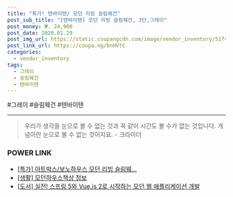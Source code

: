 ```yaml
--- 
title: "특가! 텐바이텐/ 모던 리빙 슬림웨건" 
post_sub_title: "[텐바이텐] 모던 리빙 슬림웨건, 3단,그레이" 
post_money: ₩. 24,900 
post_date: 2020.01.29 
post_img_url: https://static.coupangcdn.com/image/vendor_inventory/51f4/cc91b7fe05413e1fb313f4c91fae93370746b35d8e3ef676208a69bc5e10.jpg 
post_link_url: https://coupa.ng/bnHVtC 
categories: 
  - vendor_inventory 
tags: 
  - 그레이 
  - 슬림웨건 
  - 텐바이텐 
--- 
```

  #그레이 #슬림웨건 #텐바이텐 
<hr> 

> 우리가 생각을 눈으로 볼 수 없는 것과 꼭 같이 시간도 볼 수가 없는 것입니다. 개념이란 눈으로 볼 수 없는 것이지요. - 크라이더 


### POWER LINK

* <a href="https://blog.naver.com/sakai111/221789062419" target="_blank">[특가] 아트박스/보노하우스 모던 리빙 슬림웨...</a>
* <a href="https://blog.naver.com/sakai111/221770510226" target="_blank"> [생활] 모던하우스책상 정보 </a>
* <a href="https://blog.naver.com/sakai111/221787446918" target="_blank">[도서] 실전! 스프링 5와 Vue.js 2로 시작하는 모던 웹 애플리케이션 개발</a>
